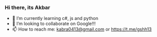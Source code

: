 ### Hi there, its Akbar

- 🌱 I’m currently learning c#, js and python
- 👯 I’m looking to collaborate on Google!!!
- 📫 How to reach me: kabra0413@gmail.com or https://t.me/gshh13
